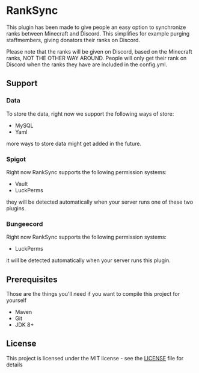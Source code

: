 # RankSync
This plugin has been made to give people an easy option to synchronize
ranks between Minecraft and Discord. This simplifies for example purging staffmembers,
giving donators their ranks on Discord.

Please note that the ranks will be given on Discord, based on the Minecraft ranks, 
NOT THE OTHER WAY AROUND. People will only get their rank on Discord when the ranks
they have are included in the config.yml.

## Support
### Data
To store the data, right now we support the following ways of store:
- MySQL
- Yaml

more ways to store data might get added in the future.

### Spigot
Right now RankSync supports the following permission systems:
- Vault
- LuckPerms

they will be detected automatically when your server runs one of these two plugins.

### Bungeecord
Right now RankSync supports the following permission systems:
- LuckPerms

it will be detected automatically when your server runs this plugin.

## Prerequisites
Those are the things you'll need if you want to compile this project for yourself
- Maven
- Git
- JDK 8+


## License
This project is licensed under the MIT license - see the [LICENSE](LICENSE.md) file for details
